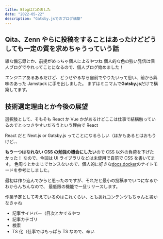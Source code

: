 ```yaml
---
title: Blogはじめました
date: "2022-05-22"
description: "Gatsby.jsでのブログ構築"
---
```


## Qita、Zenn やらに投稿をすることはあったけどどうしても一定の質を求めちゃうっていう話

雑な備忘録とか、前提がめっちゃ個人によるやつね
個人的な色の強い発信は個人ブログでやれってことになるので、個人ブログ始めました！

エンジニアあるあるだけど、どうせやるなら自前でやりたいって思い、前から興味のあった Jamstack に手を出しました。
まずはミニマムで**Gatsby.js**だけで構築してます。

## 技術選定理由とか今後の展望

選択肢として、そもそも React か Vue かがあるけどここは仕事で結構触っているのでとっつきやすいだろうという理由で React

React だと Next.js or Gatsby.js ってことになるらしい（ほかもあるとはおもうけど、、

**もう一つはなれない CSS の勉強の機会にしたい**ので CSS 以外の負荷を下げたかった！
なので、今回は UI ライブラリなどは未使用で自前で CSS を書いてます。
色周りとかまじでセンスないので、個人的に好きな[docs.docker](https://docs.docker.com/)のナイトモードを参考にしました。

最初は作り込んでからと思ったのですが、それだと最小の投稿までいつになるかわからんちんなので、
最低限の機能で一旦リリースします。

作業予定として考えているのはこれくらい、ともあれコンテンツもちゃんと書かなきゃね

- 記事サイドバー（目次とかでるやつ
- 記事カテゴリ
- 検索
- TS 化（仕事ではもっぱら TS なので、辛い
